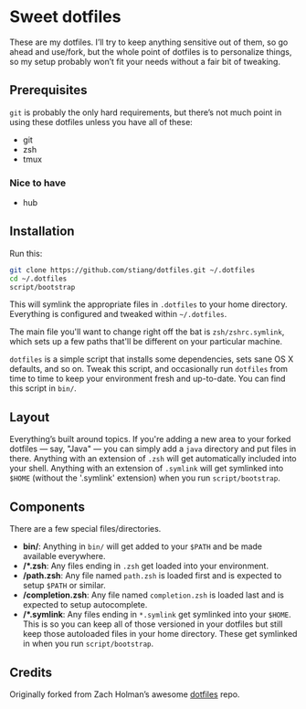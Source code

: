 # Sweet dotfiles

These are my dotfiles. I’ll try to keep anything sensitive out of them, so 
go ahead and use/fork, but the whole point of dotfiles is to personalize things, 
so my setup probably won’t fit your needs without a fair bit of tweaking.

## Prerequisites
`git` is probably the only hard requirements, but there’s not much point in using
these dotfiles unless you have all of these:

* git
* zsh
* tmux

### Nice to have
* hub


## Installation

Run this:

```sh
git clone https://github.com/stiang/dotfiles.git ~/.dotfiles
cd ~/.dotfiles
script/bootstrap
```

This will symlink the appropriate files in `.dotfiles` to your home directory.
Everything is configured and tweaked within `~/.dotfiles`.

The main file you'll want to change right off the bat is `zsh/zshrc.symlink`,
which sets up a few paths that'll be different on your particular machine.

`dotfiles` is a simple script that installs some dependencies, sets sane OS X
defaults, and so on. Tweak this script, and occasionally run `dotfiles` from
time to time to keep your environment fresh and up-to-date. You can find
this script in `bin/`.

## Layout

Everything’s built around topics. If you're adding a new area to your
forked dotfiles — say, "Java" — you can simply add a `java` directory and put
files in there. Anything with an extension of `.zsh` will get automatically
included into your shell. Anything with an extension of `.symlink` will get
symlinked into `$HOME` (without the '.symlink' extension) when you run `script/bootstrap`.

## Components

There are a few special files/directories.

- **bin/**: Anything in `bin/` will get added to your `$PATH` and be made
  available everywhere.
- **<topic>/\*.zsh**: Any files ending in `.zsh` get loaded into your
  environment.
- **<topic>/path.zsh**: Any file named `path.zsh` is loaded first and is
  expected to setup `$PATH` or similar.
- **<topic>/completion.zsh**: Any file named `completion.zsh` is loaded
  last and is expected to setup autocomplete.
- **<topic>/\*.symlink**: Any files ending in `*.symlink` get symlinked into
  your `$HOME`. This is so you can keep all of those versioned in your dotfiles
  but still keep those autoloaded files in your home directory. These get
  symlinked in when you run `script/bootstrap`.

## Credits

Originally forked from Zach Holman’s awesome [dotfiles](http://github.com/holman/dotfiles) repo.
